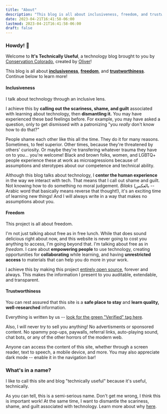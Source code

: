 ```yaml
---
title: "About"
description: "This blog is all about inclusiveness, freedom, and trustworthiness!"
date: 2023-04-21T16:41:58-06:00
lastmod: 2023-04-21T16:41:58-06:00
draft: false
---
```


### Howdy! 🤠
Welcome to **It's Technically Useful**, a technology blog brought to you by [Conservation 
Colorado](https://conservationco.org/), created by [Oliver](https://github.com/OliverAbdulrahim)! 

This blog is all about [**inclusiveness**](#inclusiveness), [**freedom**](#freedom), and 
[**trustworthiness**](#trustworthiness). Continue below to learn more!

#### Inclusiveness
I talk about technology through an inclusive lens.

I achieve this by **calling out the scariness, shame, and guilt** associated with learning about 
technology, then **dismantling it.** You may have experienced these bad feelings before. For 
example, you may have asked a question, only to get dismissed with a patronizing "you *really* 
don't know how to do that?"

People shame each other like this all the time. They do it for many reasons. Sometimes, to feel 
superior. Other times, because they're threatened by others' curiosity. Or maybe they're 
transfering whatever trauma they have on to you... you're welcome! Black and brown folks, women, 
and LGBTQ+ people experience these at work as microagressions because of assumptions and 
sterotypes about our competence and technical ability.

Although this blog talks about technology, I **center the human experience** in the way we 
interact with tech. That means that I call out shame and guilt. Not knowing how to do something 
no moral judgement. *Bilaks* (بالعكس -- Arabic word that basically means reverse that thought!),
it's an exciting time of learning new things! And I will always write in a way that makes no
assumptions about you.

#### Freedom
This project is all about freedom.

I'm not just talking about free as in free lunch. While that does sound delicious right about now, 
and this website is never going to cost you anything to access, I'm going beyond that. I'm talking 
about free as in *freedom*. I care about **empowering people** to use technology, creating 
opportunities for **collaborating** while learning, and having **unrestricted access** to 
materials that can help you do more in your work.

I achieve this by making this project [entirely open 
source](https://github.com/ConservationColorado/its-technically-useful), forever and always. This 
makes the information I present to you auditable, extendable, and transparent.

#### Trustworthiness
You can rest assured that this site is a **safe place to stay** and **learn quality, 
well-researched** information.

Everything is written by us -- [look for the green "Verified" tag 
here](https://github.com/ConservationColorado/its-technically-useful/commits/main).

Also, I will never try to sell you anything! No advertisments or sponsored content. No spammy 
pop-ups, paywalls, referral links, auto-playing sound, chat bots, or any of the other horrors of
the modern web.

Anyone can access the content of this site, whether through a screen reader, text to speech, a 
mobile device, and more. You may also appreciate dark mode -- enable it in the navigation bar!

### What's in a name?
I like to call this site and blog "technically useful" because it's useful, technically.

As you can tell, this is a semi-serious name. Don't get me wrong, I think this is important work! 
At the same time, I want to dismantle the scariness, shame, and guilt associated with technology. 
Learn more about why [here](#inclusiveness).
